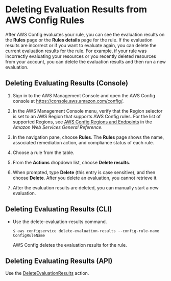 # Deleting Evaluation Results from AWS Config Rules<a name="deleting-evaluations-results"></a>

After AWS Config evaluates your rule, you can see the evaluation results on the **Rules** page or the **Rules details** page for the rule\. If the evaluation results are incorrect or if you want to evaluate again, you can delete the current evaluation results for the rule\. For example, if your rule was incorrectly evaluating your resources or you recently deleted resources from your account, you can delete the evaluation results and then run a new evaluation\.

## Deleting Evaluating Results \(Console\)<a name="deleting-evaluations-results-console"></a>

1. Sign in to the AWS Management Console and open the AWS Config console at [https://console\.aws\.amazon\.com/config/](https://console.aws.amazon.com/config/)\.

1. In the AWS Management Console menu, verify that the Region selector is set to an AWS Region that supports AWS Config rules\. For the list of supported Regions, see [AWS Config Regions and Endpoints](https://docs.aws.amazon.com/general/latest/gr/rande.html#awsconfig_region) in the *Amazon Web Services General Reference*\.

1. In the navigation pane, choose **Rules**\. The **Rules** page shows the name, associated remediation action, and compliance status of each rule\.

1. Choose a rule from the table\.

1. From the **Actions** dropdown list, choose **Delete results**\.

1. When prompted, type **Delete** \(this entry is case sensitive\), and then choose **Delete**\. After you delete an evaluation, you cannot retrieve it\. 

1. After the evaluation results are deleted, you can manually start a new evaluation\.

## Deleting Evaluating Results \(CLI\)<a name="deleting-evaluations-results-cli"></a>
+ Use the delete\-evaluation\-results command\.

  ```
  $ aws configservice delete-evaluation-results --config-rule-name ConfigRuleName
  ```

  AWS Config deletes the evaluation results for the rule\.

## Deleting Evaluating Results \(API\)<a name="deleting-evaluations-results-api"></a>

Use the [DeleteEvaluationResults](https://docs.aws.amazon.com/config/latest/APIReference/API_DeleteEvaluationResults.html) action\.